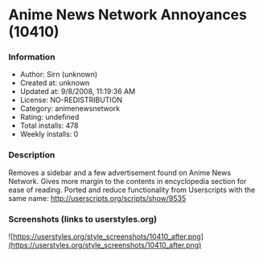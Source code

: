# Anime News Network Annoyances (10410)

### Information
- Author: Sirn (unknown)
- Created at: unknown
- Updated at: 9/8/2008, 11:19:36 AM
- License: NO-REDISTRIBUTION
- Category: animenewsnetwork
- Rating: undefined
- Total installs: 478
- Weekly installs: 0


### Description
Removes a sidebar and a few advertisement found on Anime News Network. Gives more margin to the contents in encyclopedia section for ease of reading. Ported and reduce functionality from Userscripts with the same name: http://userscripts.org/scripts/show/9535


### Screenshots (links to userstyles.org)
![https://userstyles.org/style_screenshots/10410_after.png](https://userstyles.org/style_screenshots/10410_after.png)


